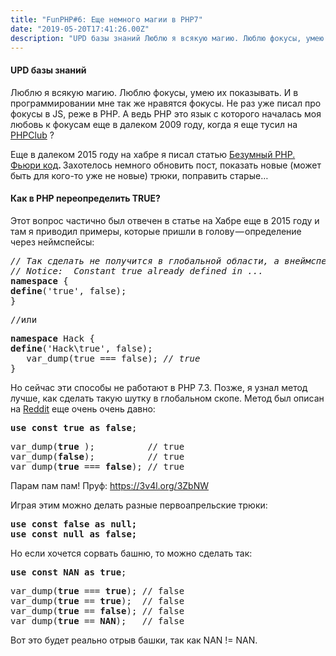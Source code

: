 ```yaml
---
title: "FunPHP#6: Еще немного магии в PHP7"
date: "2019-05-20T17:41:26.00Z"
description: "UPD базы знаний Люблю я всякую магию. Люблю фокусы, умею их показывать. И в программировании мне так же нравятся фокусы. Не раз "
---
```


<h4>UPD базы знаний</h4>

<p>Люблю я всякую магию. Люблю фокусы, умею их показывать. И в программировании мне так же нравятся фокусы. Не раз уже писал про фокусы в JS, реже в PHP. А ведь PHP это язык с которого началась моя любовь к фокусам еще в далеком 2009 году, когда я еще тусил на <a href="https://phpclub.ru/talk/" target="_blank" rel="noopener noreferrer">PHPClub</a> ?</p>
<p>Еще в далеком 2015 году на хабре я писал статью <a href="https://habr.com/ru/post/259865/" title="https://habr.com/ru/post/259865/" target="_blank" rel="noopener noreferrer">Безумный PHP. Фьюри код</a><strong>. </strong>Захотелось немного обновить пост, показать новые (может быть для кого-то уже не новые) трюки, поправить старые…</p>
<h4>Как в PHP переопределить TRUE?</h4>
<p>Этот вопрос частично был отвечен в статье на Хабре еще в 2015 году и там я приводил примеры, которые пришли в голову — определение через неймспейсы:</p>
<pre><em>// Так сделать не получится в глобальной области, а внеймспейсе<br>// Notice:  Constant true already defined in ...<br></em><strong>namespace</strong> {<br><strong>define</strong>('true', false);<br>}</pre>
<pre>//или</pre>
<pre><strong>namespace</strong> Hack {<br><strong>define</strong>('Hack\true', false);<br>   var_dump(true === false); <em>// true<br></em>}</pre>
<p>Но сейчас эти способы не работают в PHP 7.3. Позже, я узнал метод лучше, как сделать такую шутку в глобальном скопе. Метод был описан на <a href="https://www.reddit.com/r/PHP/comments/5te0cw/use_const_true_as_false/" target="_blank" rel="noopener noreferrer">Reddit</a> еще очень очень давно:</p>
<pre><strong>use</strong> <strong>const</strong> <strong>true</strong> <strong>as</strong> <strong>false</strong>;</pre>
<pre>var_dump(<strong>true</strong> );          // true<br>var_dump(<strong>false</strong>);          // true<br>var_dump(<strong>true</strong> === <strong>false</strong>); // true</pre>
<p>Парам пам пам! Пруф: <a href="https://3v4l.org/3ZbNW" target="_blank" rel="noopener noreferrer">https://3v4l.org/3ZbNW</a></p>
<p>Играя этим можно делать разные первоапрельские трюки:</p>
<pre><strong>use const false as null;<br>use const null as false;</strong></pre>
<p>Но если хочется сорвать башню, то можно сделать так:</p>
<pre><strong>use</strong> <strong>const</strong> <strong>NAN</strong> <strong>as</strong> <strong>true</strong>;</pre>
<pre>var_dump(<strong>true</strong> === <strong>true</strong>); // false<br>var_dump(<strong>true</strong> == <strong>true</strong>);  // false<br>var_dump(<strong>true</strong> == <strong>false</strong>); // false<br>var_dump(<strong>true</strong> == <strong>NAN</strong>);   // false</pre>
<p>Вот это будет реально отрыв башки, так как NAN != NAN.</p>


